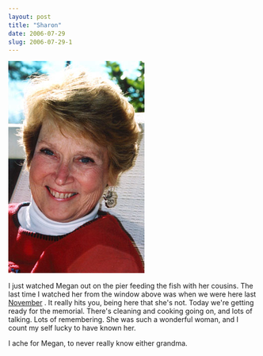 ```yaml
---
layout: post
title: "Sharon"
date: 2006-07-29
slug: 2006-07-29-1
---
```


 ![](/images/assets/sharon1.jpg) 

I just watched Megan out on the pier feeding the fish with her cousins.  The last time I watched her from the window above was when we were here last  [November](/vl/archives/2005_11.html) .   It really hits you, being here that she&apos;s not.  Today we&apos;re getting ready for the memorial.  There&apos;s cleaning and cooking going on, and lots of talking.  Lots of remembering.  She was such a wonderful woman, and I count my self lucky to have known her.  

I ache for Megan, to never really know either grandma. 
